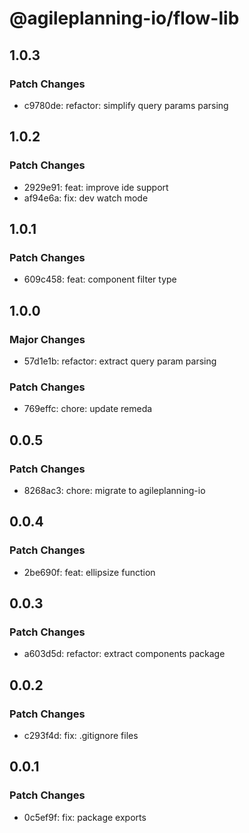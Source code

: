 # @agileplanning-io/flow-lib

## 1.0.3

### Patch Changes

- c9780de: refactor: simplify query params parsing

## 1.0.2

### Patch Changes

- 2929e91: feat: improve ide support
- af94e6a: fix: dev watch mode

## 1.0.1

### Patch Changes

- 609c458: feat: component filter type

## 1.0.0

### Major Changes

- 57d1e1b: refactor: extract query param parsing

### Patch Changes

- 769effc: chore: update remeda

## 0.0.5

### Patch Changes

- 8268ac3: chore: migrate to agileplanning-io

## 0.0.4

### Patch Changes

- 2be690f: feat: ellipsize function

## 0.0.3

### Patch Changes

- a603d5d: refactor: extract components package

## 0.0.2

### Patch Changes

- c293f4d: fix: .gitignore files

## 0.0.1

### Patch Changes

- 0c5ef9f: fix: package exports
